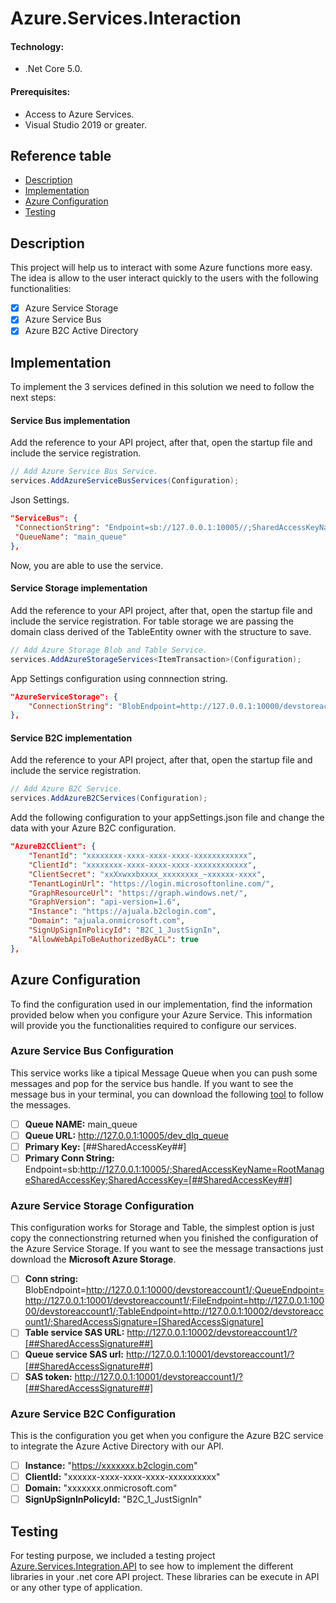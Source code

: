 # Azure.Services.Interaction
 
 #### Technology: 
 - .Net Core 5.0.
 #### Prerequisites: 
 - Access to Azure Services.
 - Visual Studio 2019 or greater.
 
 ## Reference table
 
 - [Description](#Description)
 - [Implementation](#Implementation)
 - [Azure Configuration](#Azure-Configuration)
 - [Testing](#Testing)


 ## Description
 This project will help us to interact with some Azure functions more easy. The idea is allow to the user interact quickly to the users with the following functionalities:
 
 - [x] Azure Service Storage
 - [x] Azure Service Bus
 - [x] Azure B2C Active Directory

## Implementation

To implement the 3 services defined in this solution we need to follow the next steps:

#### Service Bus implementation
Add the reference to your API project, after that, open the startup file and include the service registration.
```cs
// Add Azure Service Bus Service.
services.AddAzureServiceBusServices(Configuration);          
```
Json Settings.
```json
"ServiceBus": {
 "ConnectionString": "Endpoint=sb://127.0.0.1:10005//;SharedAccessKeyName=RootManageSharedAccessKey;SharedAccessKey=xxxxxxx",
 "QueueName": "main_queue"
},
```
Now, you are able to use the service.

#### Service Storage implementation
Add the reference to your API project, after that, open the startup file and include the service registration. For table storage we are passing the domain class derived of the TableEntity owner with the structure to save.
```cs
// Add Azure Storage Blob and Table Service.
services.AddAzureStorageServices<ItemTransaction>(Configuration);
```
App Settings configuration using connnection string.
```json
"AzureServiceStorage": {
    "ConnectionString": "BlobEndpoint=http://127.0.0.1:10000/devstoreaccount1;QueueEndpoint=http://127.0.0.1:10001/devstoreaccount1;TableEndpoint=http://127.0.0.1:10002/devstoreaccount1;DefaultEndpointsProtocol=http;AccountName=devstoreaccount1;AccountKey=XxxxxXXXdfXxxxXsxxxmEtlCDXJ1OUzFT50uSRZ6IFsuFq2UVErCz4I6xx/K1SZFPTOtr/KBHBeksoXXXw==;"
},
```
#### Service B2C implementation
Add the reference to your API project, after that, open the startup file and include the service registration.
```cs
// Add Azure B2C Service.
services.AddAzureB2CServices(Configuration);
```

Add the following configuration to your appSettings.json file and change the data with your Azure B2C configuration.
```json
"AzureB2CClient": {
    "TenantId": "xxxxxxxx-xxxx-xxxx-xxxx-xxxxxxxxxxxx",
    "ClientId": "xxxxxxxx-xxxx-xxxx-xxxx-xxxxxxxxxxxx",
    "ClientSecret": "xxXxwxxbxxxx_xxxxxxxx_~xxxxxx-xxxx",
    "TenantLoginUrl": "https://login.microsoftonline.com/",
    "GraphResourceUrl": "https://graph.windows.net/",
    "GraphVersion": "api-version=1.6",
    "Instance": "https://ajuala.b2clogin.com",
    "Domain": "ajuala.onmicrosoft.com",
    "SignUpSignInPolicyId": "B2C_1_JustSignIn",
    "AllowWebApiToBeAuthorizedByACL": true
},
```
## Azure Configuration

To find the configuration used in our implementation, find the information provided below when you configure  your Azure Service. This information will provide you the functionalities required to configure our services.

### Azure Service Bus Configuration

This service works like a tipical Message Queue when you can push some messages and pop for the service bus handle. If you want to see the message bus in your terminal, you can download the following <a href='https://github.com/paolosalvatori/ServiceBusExplorer'>tool</a> to follow the messages.

- [ ] **Queue NAME:** main_queue
- [ ] **Queue URL:** http://127.0.0.1:10005/dev_dlq_queue
- [ ] **Primary Key:** [##SharedAccessKey##]
- [ ] **Primary Conn String:** Endpoint=sb:http://127.0.0.1:10005/;SharedAccessKeyName=RootManageSharedAccessKey;SharedAccessKey=[##SharedAccessKey##]

### Azure Service Storage Configuration

This configuration works for Storage and Table, the simplest option is just copy the connectionstring returned when you finished the configuration of the Azure Service Storage. If you want to see the message transactions just download the **Microsoft Azure Storage**.

- [ ] **Conn string:** BlobEndpoint=http://127.0.0.1:10000/devstoreaccount1/;QueueEndpoint=http://127.0.0.1:10001/devstoreaccount1/;FileEndpoint=http://127.0.0.1:10000/devstoreaccount1/;TableEndpoint=http://127.0.0.1:10002/devstoreaccount1/;SharedAccessSignature=[SharedAccessSignature]
- [ ] **Table service SAS URL:** http://127.0.0.1:10002/devstoreaccount1/?[##SharedAccessSignature##]
- [ ] **Queue service SAS url:** http://127.0.0.1:10001/devstoreaccount1/?[##SharedAccessSignature##]
- [ ] **SAS token:** http://127.0.0.1:10001/devstoreaccount1/?[##SharedAccessSignature##]

### Azure Service B2C Configuration

This is the configuration you get when you configure the Azure B2C service to integrate the Azure Active Directory with our API.

- [ ] **Instance:** "https://xxxxxxx.b2clogin.com"
- [ ] **ClientId:** "xxxxxx-xxxx-xxxx-xxxx-xxxxxxxxxx"
- [ ] **Domain:** "xxxxxxx.onmicrosoft.com"
- [ ] **SignUpSignInPolicyId:** "B2C_1_JustSignIn"

## Testing
For testing purpose, we included a testing project <a href='https://github.com/elymichael/Azure.Services.Interaction/tree/main/Azure.Services.Interaction.API'> Azure.Services.Integration.API</a> to see how to implement the different libraries in your .net core API project. These libraries can be execute in API or any other type of application.
